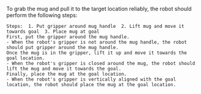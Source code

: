To grab the mug and pull it to the target location reliably, the robot should perform the following steps: 

    Steps:  1. Put gripper around mug handle  2. Lift mug and move it towards goal  3. Place mug at goal
    First, put the gripper around the mug handle.
    - When the robot's gripper is not around the mug handle, the robot should put gripper around the mug handle.
    Once the mug is in the gripper, lift it up and move it towards the goal location.
    - When the robot's gripper is closed around the mug, the robot should lift the mug and move it towards the goal.
    Finally, place the mug at the goal location.
    - When the robot's gripper is vertically aligned with the goal location, the robot should place the mug at the goal location.